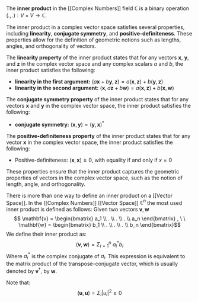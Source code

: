 The **inner product** in the [[Complex Numbers]] field $\mathbb{C}$ is a binary operation $(.,.): V \times V \rightarrow \mathbb{C}$.

The inner product in a complex vector space satisfies several properties, including **linearity**, **conjugate symmetry**, and **positive-definiteness**. 
These properties allow for the definition of geometric notions such as lengths, angles, and orthogonality of vectors.

The **linearity property** of the inner product states that for any vectors $\mathbf x$, $\mathbf y$, and $\mathbf z$ in the complex vector space and any complex scalars $a$ and $b$, the inner product satisfies the following:
- **linearity in the first argument:**  $(a\mathbf x + b\mathbf y, \mathbf z) = a(\mathbf x, \mathbf z) + b(\mathbf y, \mathbf z)$ 
- **linearity in the second argument:** $(\mathbf x, a\mathbf z + b\mathbf w) = a(\mathbf x, \mathbf z) + b(\mathbf x, \mathbf w)$ 

The **conjugate symmetry property** of the inner product states that for any vectors $\mathbf x$ and $\mathbf y$ in the complex vector space, the inner product satisfies the following:
- **conjugate symmetry:** $(\mathbf x,\mathbf  y) = (\mathbf y,\mathbf x)^*$ 
 
The **positive-definiteness property** of the inner product states that for any vector $\mathbf x$ in the complex vector space, the inner product satisfies the following:
- Positive-definiteness: $(\mathbf x, \mathbf x)\geq0$, with equality if and only if $x = 0$

These properties ensure that the inner product captures the geometric properties of vectors in the complex vector space, such as the notion of length, angle, and orthogonality.

There is more than one way to define an inner product on a [[Vector Space]]. 
In the [[Complex Numbers]] [[Vector Space]] $\mathbb{C}^n$ the most used inner product is defined as follows: 
Given two vectors $\mathbf{v}, \mathbf{w}$ $$ \mathbf{v} = \begin{bmatrix} a_1 \\ . \\ . \\ . \\ a_n \end{bmatrix} , \ \ \mathbf{w} = \begin{bmatrix} b_1 \\ . \\ . \\ . \\ b_n \end{bmatrix}$$We define their inner product as:
$$(\mathbf{v}, \mathbf{w}) = \Sigma_{i=1}^n \ a^*_ib_i$$
Where $a_i^*$ is the complex conjugate of $a_i$. 
This expression is equivalent to the matrix product of the transpose-conjugate vector, which is usually denoted by $\mathbf{v}^\dagger$, by $\mathbf{w}$. 

Note that: $$(\mathbf{u}, \mathbf{u}) = \Sigma_i|u_i|^2\geq0$$

